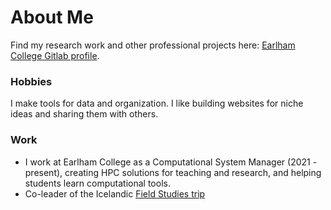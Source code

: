 # About Me
Find my research work and other professional projects here: [Earlham College Gitlab profile](https://code.cs.earlham.edu/pelibby16).

### Hobbies
I make tools for data and organization. I like building websites for niche ideas and sharing them with others.

### Work
- I work at Earlham College as a Computational System Manager (2021 - present), creating HPC solutions for teaching and research, and helping students learn computational tools.
- Co-leader of the Icelandic [Field Studies trip](https://fieldscience.cs.earlham.edu/)


